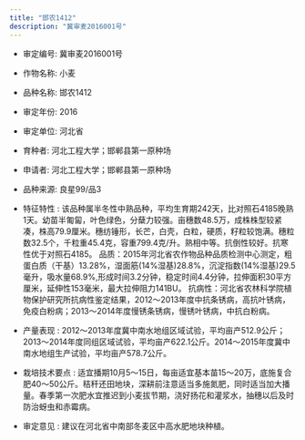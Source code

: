 ```yaml
---
title: "邯农1412"
description: "冀审麦2016001号"
---
```

* 审定编号:  冀审麦2016001号

*  作物名称:  小麦

*  品种名称:  邯农1412

*  审定年份:  2016

*  审定单位:  河北省

* 育种者:  河北工程大学；邯郸县第一原种场

*  申请者:  河北工程大学；邯郸县第一原种场

*  品种来源:  良星99/品3

*  特征特性 : 
该品种属半冬性中熟品种，平均生育期242天，比对照石4185晚熟1天。幼苗半匍匐，叶色绿色，分蘖力较强。亩穗数48.5万，成株株型较紧凑，株高79.9厘米。穗纺锤形，长芒，白壳，白粒，硬质，籽粒较饱满。穗粒数32.5个，千粒重45.4克，容重799.4克/升。熟相中等。抗倒性较好。抗寒性优于对照石4185。
品质：2015年河北省农作物品种品质检测中心测定，粗蛋白质（干基）13.28%，湿面筋(14%湿基)28.8%，沉淀指数(14%湿基)29.5毫升，吸水量68.9%,形成时间3.2分钟，稳定时间4.4分钟，拉伸面积30平方厘米，延伸性153毫米，最大拉伸阻力141BU。
抗病性：河北省农林科学院植物保护研究所抗病性鉴定结果，2012～2013年度中抗条锈病，高抗叶锈病，免疫白粉病；2013～2014年度慢锈条锈病，慢锈叶锈病，中抗白粉病。
 
*  产量表现 : 
2012～2013年度冀中南水地组区域试验，平均亩产512.9公斤；2013～2014年度同组区域试验，平均亩产622.1公斤。2014～2015年度冀中南水地组生产试验，平均亩产578.7公斤。

*  栽培技术要点 : 
适宜播期10月5～15日，每亩适宜基本苗15～20万，底施复合肥40～50公斤。秸秆还田地块，深耕前注意适当多施氮肥，同时适当加大播量。春季第一次肥水宜推迟到小麦拔节期，浇好扬花和灌浆水，抽穗以后及时防治蚜虫和赤霉病。

*  审定意见 : 
建议在河北省中南部冬麦区中高水肥地块种植。
